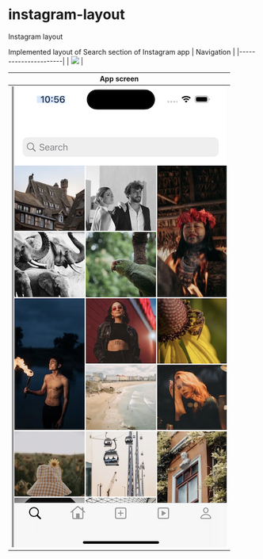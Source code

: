 # instagram-layout
Instagram layout 

Implemented layout of Search section of Instagram app
| Navigation           |
|----------------------|
| ![](layout-inst.gif) |

| App screen            |
|-----------------------|
| ![](inst-l1.png)      |
